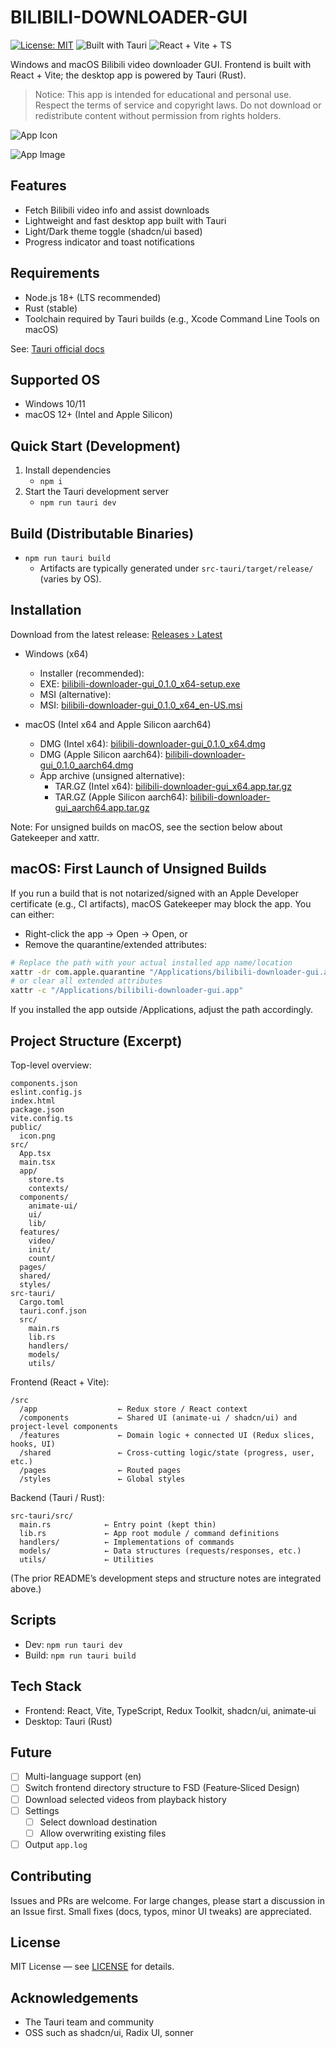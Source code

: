 # BILIBILI-DOWNLOADER-GUI

[![License: MIT](https://img.shields.io/badge/License-MIT-yellow.svg)](LICENSE)
![Built with Tauri](https://img.shields.io/badge/Built%20with-Tauri-24C8DB)
![React + Vite + TS](https://img.shields.io/badge/React%20%2B%20Vite-TypeScript-2ea44f)

Windows and macOS Bilibili video downloader GUI. Frontend is built with React + Vite; the desktop app is powered by Tauri (Rust).

> Notice: This app is intended for educational and personal use. Respect the terms of service and copyright laws. Do not download or redistribute content without permission from rights holders.

![App Icon](public/icon.png)

![App Image](public/app-image.png)

## Features

- Fetch Bilibili video info and assist downloads
- Lightweight and fast desktop app built with Tauri
- Light/Dark theme toggle (shadcn/ui based)
- Progress indicator and toast notifications

## Requirements

- Node.js 18+ (LTS recommended)
- Rust (stable)
- Toolchain required by Tauri builds (e.g., Xcode Command Line Tools on macOS)

See: [Tauri official docs](https://tauri.app/)

## Supported OS

- Windows 10/11
- macOS 12+ (Intel and Apple Silicon)

## Quick Start (Development)

1. Install dependencies
   - `npm i`
2. Start the Tauri development server
   - `npm run tauri dev`

## Build (Distributable Binaries)

- `npm run tauri build`
  - Artifacts are typically generated under `src-tauri/target/release/` (varies by OS).

## Installation

Download from the latest release: [Releases › Latest](https://github.com/j4rviscmd/bilibili-downloader-gui/releases/latest)

- Windows (x64)
  - Installer (recommended):
  - EXE: [bilibili-downloader-gui_0.1.0_x64-setup.exe](https://github.com/j4rviscmd/bilibili-downloader-gui/releases/latest/download/bilibili-downloader-gui_0.1.0_x64-setup.exe)
  - MSI (alternative):
  - MSI: [bilibili-downloader-gui_0.1.0_x64_en-US.msi](https://github.com/j4rviscmd/bilibili-downloader-gui/releases/latest/download/bilibili-downloader-gui_0.1.0_x64_en-US.msi)

- macOS (Intel x64 and Apple Silicon aarch64)
  - DMG (Intel x64): [bilibili-downloader-gui_0.1.0_x64.dmg](https://github.com/j4rviscmd/bilibili-downloader-gui/releases/latest/download/bilibili-downloader-gui_0.1.0_x64.dmg)
  - DMG (Apple Silicon aarch64): [bilibili-downloader-gui_0.1.0_aarch64.dmg](https://github.com/j4rviscmd/bilibili-downloader-gui/releases/latest/download/bilibili-downloader-gui_0.1.0_aarch64.dmg)
  - App archive (unsigned alternative):
    - TAR.GZ (Intel x64): [bilibili-downloader-gui_x64.app.tar.gz](https://github.com/j4rviscmd/bilibili-downloader-gui/releases/latest/download/bilibili-downloader-gui_x64.app.tar.gz)
    - TAR.GZ (Apple Silicon aarch64): [bilibili-downloader-gui_aarch64.app.tar.gz](https://github.com/j4rviscmd/bilibili-downloader-gui/releases/latest/download/bilibili-downloader-gui_aarch64.app.tar.gz)

Note: For unsigned builds on macOS, see the section below about Gatekeeper and xattr.

## macOS: First Launch of Unsigned Builds

If you run a build that is not notarized/signed with an Apple Developer certificate (e.g., CI artifacts), macOS Gatekeeper may block the app. You can either:

- Right-click the app → Open → Open, or
- Remove the quarantine/extended attributes:

```bash
# Replace the path with your actual installed app name/location
xattr -dr com.apple.quarantine "/Applications/bilibili-downloader-gui.app"
# or clear all extended attributes
xattr -c "/Applications/bilibili-downloader-gui.app"
```

If you installed the app outside /Applications, adjust the path accordingly.

## Project Structure (Excerpt)

Top-level overview:

```plain text
components.json
eslint.config.js
index.html
package.json
vite.config.ts
public/
  icon.png
src/
  App.tsx
  main.tsx
  app/
    store.ts
    contexts/
  components/
    animate-ui/
    ui/
    lib/
  features/
    video/
    init/
    count/
  pages/
  shared/
  styles/
src-tauri/
  Cargo.toml
  tauri.conf.json
  src/
    main.rs
    lib.rs
    handlers/
    models/
    utils/
```

Frontend (React + Vite):

```plain text
/src
  /app                  ← Redux store / React context
  /components           ← Shared UI (animate‑ui / shadcn/ui) and project-level components
  /features             ← Domain logic + connected UI (Redux slices, hooks, UI)
  /shared               ← Cross-cutting logic/state (progress, user, etc.)
  /pages                ← Routed pages
  /styles               ← Global styles
```

Backend (Tauri / Rust):

```plain text
src-tauri/src/
  main.rs            ← Entry point (kept thin)
  lib.rs             ← App root module / command definitions
  handlers/          ← Implementations of commands
  models/            ← Data structures (requests/responses, etc.)
  utils/             ← Utilities
```

(The prior README’s development steps and structure notes are integrated above.)

## Scripts

- Dev: `npm run tauri dev`
- Build: `npm run tauri build`

## Tech Stack

- Frontend: React, Vite, TypeScript, Redux Toolkit, shadcn/ui, animate‑ui
- Desktop: Tauri (Rust)

## Future

- [ ] Multi-language support (en)
- [ ] Switch frontend directory structure to FSD (Feature‑Sliced Design)
- [ ] Download selected videos from playback history
- [ ] Settings
  - [ ] Select download destination
  - [ ] Allow overwriting existing files
- [ ] Output `app.log`

## Contributing

Issues and PRs are welcome. For large changes, please start a discussion in an Issue first. Small fixes (docs, typos, minor UI tweaks) are appreciated.

## License

MIT License — see [LICENSE](./LICENSE) for details.

## Acknowledgements

- The Tauri team and community
- OSS such as shadcn/ui, Radix UI, sonner
